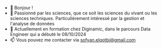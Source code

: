 - 👋 Bonjour ! 
- 👀 Passionné par les sciences, que ce soit les sciences du vivant ou les sciences techniques. Particulièrement intéressé par la gestion et l'analyse de données
- 🌱 Actuellement en formation chez Diginamic, dans le parcours Data Engineer qui a débuté le 08/10/2024
- 📫 Vous pouvez me contacter via sofyan.elqotbi@gmail.com 

<!---
Sofyan34/Sofyan34 is a ✨ special ✨ repository because its `README.md` (this file) appears on your GitHub profile.
You can click the Preview link to take a look at your changes.
--->
